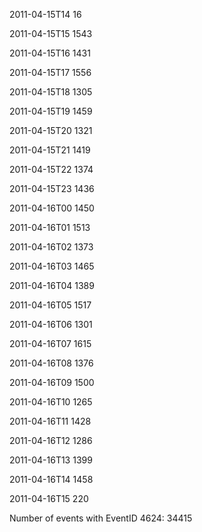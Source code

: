 2011-04-15T14   16

2011-04-15T15   1543

2011-04-15T16   1431

2011-04-15T17   1556

2011-04-15T18   1305

2011-04-15T19   1459

2011-04-15T20   1321

2011-04-15T21   1419

2011-04-15T22   1374

2011-04-15T23   1436

2011-04-16T00   1450

2011-04-16T01   1513

2011-04-16T02   1373

2011-04-16T03   1465

2011-04-16T04   1389

2011-04-16T05   1517

2011-04-16T06   1301

2011-04-16T07   1615

2011-04-16T08   1376

2011-04-16T09   1500

2011-04-16T10   1265

2011-04-16T11   1428

2011-04-16T12   1286

2011-04-16T13   1399

2011-04-16T14   1458

2011-04-16T15   220

Number of events with EventID 4624: 34415